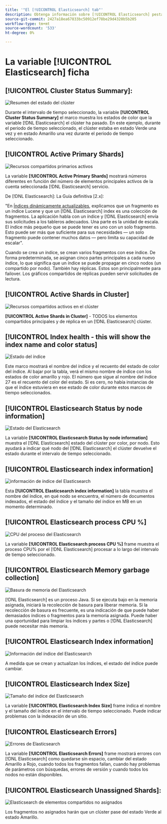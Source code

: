 ```yaml
---
title: '"El [!UICONTROL Elasticsearch] tab"'
description: Obtenga información sobre [!UICONTROL Elasticsearch] pestaña [!DNL Observation for Adobe Commerce].
source-git-commit: 2427a18ea67833bc50912ef78be29d4320b5b205
workflow-type: tm+mt
source-wordcount: '533'
ht-degree: 0%

---
```



# La variable [!UICONTROL Elasticsearch] ficha

## [!UICONTROL Cluster Status Summary]:

![Resumen del estado del clúster](../../assets/tools/cluster-status-summary.jpg)

Durante el intervalo de tiempo seleccionado, la variable **[!UICONTROL Cluster Status Summary]** el marco muestra los estados de color que la variable [!DNL Elasticsearch] el clúster ha pasado. En este ejemplo, durante el periodo de tiempo seleccionado, el clúster estaba en estado Verde una vez y en estado Amarillo una vez durante el periodo de tiempo seleccionado.

## [!UICONTROL Active Primary Shards]

![Recursos compartidos primarios activos](../../assets/tools/active-primary-shards.jpg)

La variable **[!UICONTROL Active Primary Shards]** mostrará números diferentes en función del número de elementos principales activos de la cuenta seleccionada [!DNL Elasticsearch] servicio.

De [!DNL Elasticsearch]: La Guía definitiva [2.x]:

&quot;En [Índices dinámicamente actualizables](https://www.elastic.co/guide/en/elasticsearch/guide/2.x/dynamic-indices.html), explicamos que un fragmento es un índice Lucene y que un [!DNL Elasticsearch] index es una colección de fragmentos. La aplicación habla con un índice y [!DNL Elasticsearch] envía sus solicitudes a los tableros adecuados. Una parte es la unidad de escala. El índice más pequeño que se puede tener es uno con un solo fragmento. Esto puede ser más que suficiente para sus necesidades — un solo fragmento puede contener muchos datos — pero limita su capacidad de escalar&quot;.

Cuando se crea un índice, se crean varios fragmentos con ese índice. De forma predeterminada, se asignan cinco partes principales a cada nuevo índice, lo que significa que un índice se puede propagar en cinco nodos (un compartido por nodo). También hay réplicas. Estos son principalmente para failover. Los gráficos compartidos de réplicas pueden servir solicitudes de lectura.

## [!UICONTROL Active Shards in Cluster]

![Recursos compartidos activos en el clúster](../../assets/tools/active-shards-in-cluster.jpg)

**[!UICONTROL Active Shards in Cluster]** - TODOS los elementos compartidos principales y de réplica en un [!DNL Elasticsearch] clúster.

## [!UICONTROL Index health - this will show the index name and color status]

![Estado del índice](../../assets/tools/index-health.jpg)

Este marco mostrará el nombre del índice y el recuento del estado de color del índice. Al bajar por la tabla, verá el mismo nombre de índice con los estados de color amarillo y rojo. El número que sigue al nombre del índice 27 es el recuento del color del estado. Si es cero, no había instancias de que el índice estuviera en ese estado de color durante estos marcos de tiempo seleccionados.

## [!UICONTROL Elasticsearch Status by node information]

![Estado del Elasticsearch](../../assets/tools/elasticsearch-status-by-node.jpg)

La variable **[!UICONTROL Elasticsearch Status by node information]** muestra el [!DNL Elasticsearch] estado del clúster por color, por nodo. Esto ayudará a indicar qué nodo del [!DNL Elasticsearch] el clúster devuelve el estado durante el intervalo de tiempo seleccionado.

## [!UICONTROL Elasticsearch index information]

![información de índice del Elasticsearch](../../assets/tools/elasticsearch-tab-elasticsearch-index-information-image-1.jpg)

Esta **[!UICONTROL Elasticsearch index information]** la tabla muestra el nombre del índice, en qué nodo se encuentra, el número de documentos indexados, el estado del índice y el tamaño del índice en MB en un momento determinado.

## [!UICONTROL Elasticsearch process CPU %]

![CPU del proceso del Elasticsearch](../../assets/tools/elasticsearch-process-cpu.jpg)

La variable **[!UICONTROL Elasticsearch process CPU %]** frame muestra el proceso CPU% por el [!DNL Elasticsearch] procesar a lo largo del intervalo de tiempo seleccionado.

## [!UICONTROL Elasticsearch Memory garbage collection]

![Basura de memoria del Elasticsearch](../../assets/tools/elasticsearch-memory-garbage.jpg)

[!DNL Elasticsearch] es un proceso Java. Si se ejecuta bajo en la memoria asignada, iniciará la recolección de basura para liberar memoria. Si la recolección de basura es frecuente, es una indicación de que puede haber demasiados índices o fragmentos para la memoria asignada. Puede haber una oportunidad para limpiar los índices y partes o [!DNL Elasticsearch] puede necesitar más memoria.

## [!UICONTROL Elasticsearch Index information]

![Información del índice del Elasticsearch](../../assets/tools/elasticsearch-index-information-2.jpg)

A medida que se crean y actualizan los índices, el estado del índice puede cambiar.

## [!UICONTROL Elasticsearch Index Size]

![Tamaño del índice del Elasticsearch](../../assets/tools/elasticsearch-index-size.jpg)

La variable **[!UICONTROL Elasticsearch Index Size]** frame indica el nombre y el tamaño del índice en el intervalo de tiempo seleccionado. Puede indicar problemas con la indexación de un sitio.

## [!UICONTROL Elasticsearch Errors]

![Errores de Elasticsearch](../../assets/tools/elasticsearch-tab-elasticsearch-errors.jpg)

La variable **[!UICONTROL Elasticsearch Errors]** frame mostrará errores con [!DNL Elasticsearch] como quedarse sin espacio, cambiar del estado Amarillo a Rojo, cuando todos los fragmentos fallan, cuando hay problemas de parámetros con búsquedas, errores de versión y cuando todos los nodos no están disponibles.

## [!UICONTROL Elasticsearch Unassigned Shards]:

![Elasticsearch de elementos compartidos no asignados](../../assets/tools/elasticsearch-unassigned-shards.jpg)

Los fragmentos no asignados harán que un clúster pase del estado Verde al estado Amarillo.
